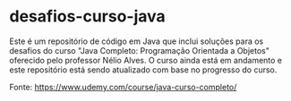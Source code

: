# desafios-curso-java

Este é um repositório de código em Java que inclui soluções para os desafios do curso "Java Completo: Programação Orientada a Objetos" oferecido pelo professor Nélio Alves. O curso ainda está em andamento e este repositório está sendo atualizado com base no progresso do curso. 

Fonte: https://www.udemy.com/course/java-curso-completo/
